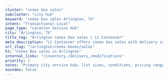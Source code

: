 ```yaml
---
cluster: "conex box sales"
subcluster: "city hub"
keyword: "conex box sales Arlington, TX"
intent: "Transactional-Local"
page_type: "Location Service Hub"
city: "Arlington, TX"
title_tag: "Arlington conex box sales | LC Container"
meta_description: "LC Container offers conex box sales with delivery in Arlington, TX. Local. Fast quotes. Since 2003."
url_slug: "/arlington/conex-boxes/sales"
h1: "Conex Box sales in Arlington"
internal_links: "/inventory,/delivery,/modifications"
priority: 1
notes: "Primary city service hub; list sizes, conditions, pricing ranges, photos, testimonials."
noindex: false
---
```


<!-- TODO: Add unique city/inventory copy, images, and internal links here. -->
